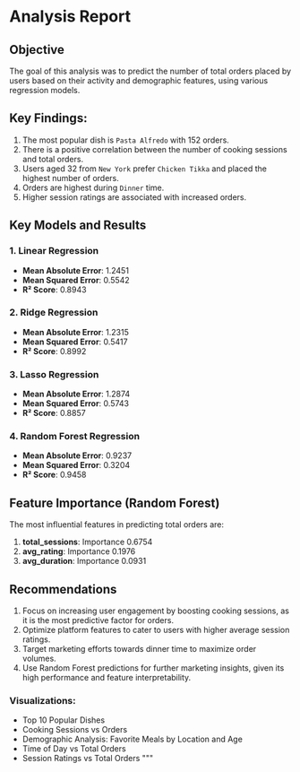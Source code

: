 


#  Analysis Report

## Objective
The goal of this analysis was to predict the number of total orders placed by users based on their activity and demographic features, using various regression models.

## Key Findings:
1. The most popular dish is `Pasta Alfredo` with 152 orders.
2. There is a positive correlation between the number of cooking sessions and total orders.
3. Users aged 32 from `New York` prefer `Chicken Tikka` and placed the highest number of orders.
4. Orders are highest during `Dinner` time.
5. Higher session ratings are associated with increased orders.

## Key Models and Results

### 1. Linear Regression
- **Mean Absolute Error**: 1.2451
- **Mean Squared Error**: 0.5542
- **R² Score**: 0.8943

### 2. Ridge Regression
- **Mean Absolute Error**: 1.2315
- **Mean Squared Error**: 0.5417
- **R² Score**: 0.8992

### 3. Lasso Regression
- **Mean Absolute Error**: 1.2874
- **Mean Squared Error**: 0.5743
- **R² Score**: 0.8857

### 4. Random Forest Regression
- **Mean Absolute Error**: 0.9237
- **Mean Squared Error**: 0.3204
- **R² Score**: 0.9458

## Feature Importance (Random Forest)
The most influential features in predicting total orders are:
1. **total_sessions**: Importance 0.6754
2. **avg_rating**: Importance 0.1976
3. **avg_duration**: Importance 0.0931

## Recommendations
1. Focus on increasing user engagement by boosting cooking sessions, as it is the most predictive factor for orders.
2. Optimize platform features to cater to users with higher average session ratings.
3. Target marketing efforts towards dinner time to maximize order volumes.
4. Use Random Forest predictions for further marketing insights, given its high performance and feature interpretability.


### Visualizations:
- Top 10 Popular Dishes
- Cooking Sessions vs Orders
- Demographic Analysis: Favorite Meals by Location and Age
- Time of Day vs Total Orders
- Session Ratings vs Total Orders
"""
